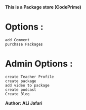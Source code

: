  **This is a Package store (CodePrime)**


# Options :
    add Comment
    purchase Packages


# Admin Options :
    create Teacher Profile
    create package
    add video to package
    create podcast
    Create Blog


**Author: ALi Jafari**
